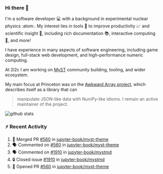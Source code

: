 ### Hi there 👋 

I'm a software developer 💻 with a background in experimental nuclear physics :atom:. My interest lies in tools :wrench: to improve productivity :chart_with_upwards_trend: and scientific insight :telescope:, including rich documentation 📚, interactive computing 🧮, and more! 

I have experience in many aspects of software engineering, including game design, full-stack web development, and high-performance numeric computing. 

At 2i2c I am working on [MyST](https://github.com/jupyter-book/mystmd) community building, tooling, and wider ecosystem. 

My main focus at Princeton was on the [Awkward Array project](awkward-array.org/), which describes itself as a library that can 
> manipulate JSON-like data with NumPy-like idioms. I remain an active maintainer of the project. 

![github stats](https://github-readme-stats.vercel.app/api?username=agoose77&show_icons=true&hide_rank=true&hide_title=true&bg_color=30,e76445,904e95&text_color=efe3ec&icon_color=efe3ec)
<!--
**agoose77/agoose77** is a ✨ _special_ ✨ repository because its `README.md` (this file) appears on your GitHub profile.

Here are some ideas to get you started:

- 🔭 I’m currently working on ...
- 🌱 I’m currently learning ...
- 👯 I’m looking to collaborate on ...
- 🤔 I’m looking for help with ...
- 💬 Ask me about ...
- 📫 How to reach me: ...
- 😄 Pronouns: ...
- ⚡ Fun fact: ...
-->

### :zap: Recent Activity

<!--START_SECTION:activity-->
1. 🎉 Merged PR [#560](https://github.com/jupyter-book/myst-theme/pull/560) in [jupyter-book/myst-theme](https://github.com/jupyter-book/myst-theme)
2. 🗣 Commented on [#560](https://github.com/jupyter-book/myst-theme/pull/560#issuecomment-2714323354) in [jupyter-book/myst-theme](https://github.com/jupyter-book/myst-theme)
3. 🗣 Commented on [#1910](https://github.com/jupyter-book/mystmd/issues/1910#issuecomment-2714314490) in [jupyter-book/mystmd](https://github.com/jupyter-book/mystmd)
4. 🔒 Closed issue [#1910](https://github.com/jupyter-book/mystmd/issues/1910) in [jupyter-book/mystmd](https://github.com/jupyter-book/mystmd)
5. 💪 Opened PR [#560](https://github.com/jupyter-book/myst-theme/pull/560) in [jupyter-book/myst-theme](https://github.com/jupyter-book/myst-theme)
<!--END_SECTION:activity-->

